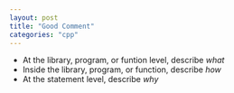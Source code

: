 ```yaml
---
layout: post
title: "Good Comment"
categories: "cpp"
---
```

<!--more-->

* At the library, program, or funtion level, describe _what_
* Inside the library, program, or function, describe _how_
* At the statement level, describe _why_

